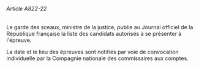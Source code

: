 ###### Article A822-22

Le garde des sceaux, ministre de la justice, publie au Journal officiel de la République française la liste des candidats autorisés à se présenter à l'épreuve.

La date et le lieu des épreuves sont notifiés par voie de convocation individuelle par la Compagnie nationale des commissaires aux comptes.

